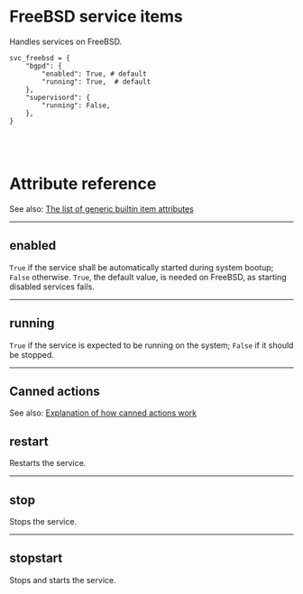 # FreeBSD service items

Handles services on FreeBSD.

    svc_freebsd = {
        "bgpd": {
            "enabled": True, # default
            "running": True,  # default
        },
        "supervisord": {
            "running": False,
        },
    }

<br><br>

# Attribute reference

See also: [The list of generic builtin item attributes](../repo/items.py.md#builtin-item-attributes)

<hr>

## enabled

`True` if the service shall be automatically started during system bootup; `False` otherwise. `True`, the default value, is needed on FreeBSD, as starting disabled services fails. 

<hr>

## running

`True` if the service is expected to be running on the system; `False` if it should be stopped.

<hr>

## Canned actions

See also: [Explanation of how canned actions work](../repo/items.py.md#canned-actions)

## restart

Restarts the service.

<hr>

## stop

Stops the service.

<hr>

## stopstart

Stops and starts the service.

